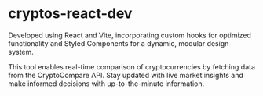 # cryptos-react-dev

Developed using React and Vite, incorporating custom hooks for optimized functionality and Styled Components for a dynamic, modular design system.

This tool enables real-time comparison of cryptocurrencies by fetching data from the CryptoCompare API. Stay updated with live market insights and make informed decisions with up-to-the-minute information.


